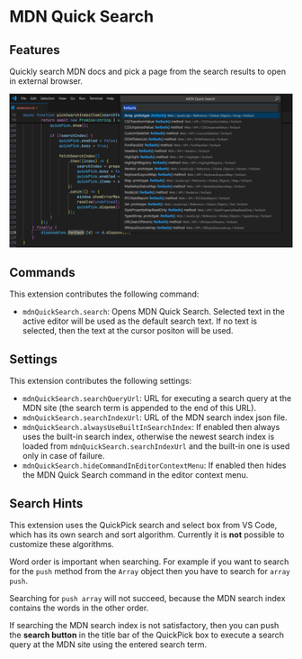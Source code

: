 # MDN Quick Search

## Features

Quickly search MDN docs and pick a page from the search results to open in external browser.

![Screenshot](https://raw.githubusercontent.com/th7as/mdn-quick-search/main/images/demo.png)

## Commands

This extension contributes the following command:

* `mdnQuickSearch.search`: Opens MDN Quick Search. Selected text in the active editor will be used as the default search text.
    If no text is selected, then the text at the cursor positon will be used.

## Settings

This extension contributes the following settings:

* `mdnQuickSearch.searchQueryUrl`: URL for executing a search query at the MDN site (the search term is appended to the end of this URL).
* `mdnQuickSearch.searchIndexUrl`: URL of the MDN search index json file.
* `mdnQuickSearch.alwaysUseBuiltInSearchIndex`: If enabled then always uses the built-in search index,
    otherwise the newest search index is loaded from `mdnQuickSearch.searchIndexUrl` and the built-in one is used only in case of failure.
* `mdnQuickSearch.hideCommandInEditorContextMenu`: If enabled then hides the MDN Quick Search command in the editor context menu.

## Search Hints

This extension uses the QuickPick search and select box from VS Code, which has its own search and sort algorithm.
Currently it is **not** possible to customize these algorithms.

Word order is important when searching.
For example if you want to search for the `push` method from the `Array` object then you have to search for `array push`.

Searching for `push array` will not succeed, because the MDN search index contains the words in the other order.

If searching the MDN search index is not satisfactory, then you can push the **search button** in the title bar of the QuickPick box
to execute a search query at the MDN site using the entered search term.
